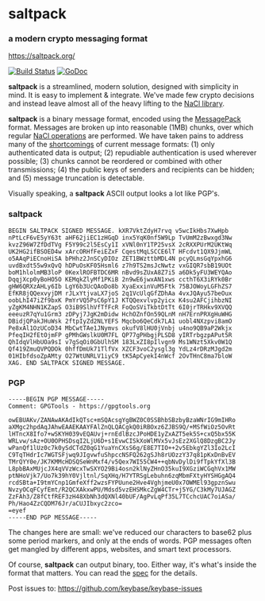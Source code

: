 # saltpack

### a modern crypto messaging format

https://saltpack.org/

[![Build Status](https://github.com/keybase/saltpack/actions/workflows/ci.yml/badge.svg)](https://github.com/keybase/saltpack/actions)
[![GoDoc](https://godoc.org/github.com/keybase/saltpack?status.svg)](https://godoc.org/github.com/keybase/saltpack)

**saltpack** is a streamlined, modern solution, designed with simplicity in mind. It is easy to implement & integrate. We've made few crypto decisions and instead leave almost all of the heavy lifting to the [NaCl library](https://godoc.org/golang.org/x/crypto/nacl).

**saltpack** is a binary message format, encoded using the [MessagePack](http://msgpack.org/) format. Messages are broken up into reasonable (1MB) chunks, over which regular [NaCl operations](https://nacl.cr.yp.to/) are performed. We have taken pains to address many of the [shortcomings](https://www.imperialviolet.org/2015/05/16/aeads.html) of current message formats: (1) only authenticated data is output; (2) repudiable authentication is used wherever possible; (3) chunks cannot be reordered or combined with other transmissions; (4) the public keys of senders and recipients can be hidden; and (5) message truncation is detectable.

Visually speaking, a **saltpack** ASCII output looks a lot like PGP's.

### saltpack

```
BEGIN SALTPACK SIGNED MESSAGE. kXR7VktZdyH7rvq v5wcIkHbs7XwHpb
nPtLcF6vE5yY63t aHF62jiEC1zHGqD inx5YqK0nf5W9Lp TvUmM2zBwxgd3Nw
kvzZ96W7ZfDdTVg F5Y99c2l5EsCy1I xVNl0nY1TP25vsX 2cRXXPUrM2UKtWq
UK2HG2ifBSOED4w xArcORHfFeiEZxF CqestMqLSCCE6lT HFcdvt1QX9JjmWL
o5AAqPiECnoHiSA bPHhz2JnSCyDIOz ZET1BWzttbMDL4N pcyQLmsGqYpxhG6
uvdBxdt55w9xQvQ hDPuOsKF05Hsml6 z7h9TS2msJcNwtz vxGIQR7sbB19UOt
boM1hlolmMB3loP 0KexlROFBTDC6MR nBvd9sZUxA8Z7i5 a6Dk5yFU3WEYQAo
DqqjXcp0yBoHO5O KEMqkZlyMf1PKiB 2n9wE6jwxAN1xws ccthT6X3iRYk0Br
gHW6QRXzAHLy6Ib LgY6b3UcQAoDo8b XyaExxinVuM5Ftk 75BJOWoyLGFhZS7
EfKR8jQQexvyjDM rJLxYtjvaLX7joS 2q1VcUlqGfZDhAa 4vxJQAyu57beOux
oobLhI47iZf9bxK PmYrVQ5PsC6pY1J KTQQexvlvp2yicx K4su2AFCjihbzNI
yZgKM4NHN1KZapS O3iB9SlhVfTfFcR FoQoSViTkbtDtTt 6I0jrTRHkv9XVQQ
eeeuzR7qYu1Grm3 zDPyj7JgK2mDidw HchOZnfOn59QLnM nH7ErnPRXgHuWHG
DBidjQPakJHuWsk 2ftpIyZd2NLYEFS Mqcbo6QeCdk7LA1 uobl4NXzpvi8amO
Pe8xAl1OzUCoD34 MbCwtTAe1JNymvs okufV8lHU0jVnbj u4no9QB9aP2Wkjx
PfeqIH2fEtOjmFP gPMhGWslkU0M7FL QP77gPHbgjPLSD8 yIRTrbgzpAPut5R
QhIdqVlHbUOa9sI v7gSqOi0GbUlhSM 183LxZI8pIlvgn9 Ms1WNzt5Xkv0W1Q
Qf419ZmuQVPQDOk 0hffDmUk71TlfVx XZCF3voC2ysgl3g YdLz4rDRzMJgd2m
01HIbfdsoZpAMty O27WtUNRLV1iyC9 tK5ApCyekI4nWcf 2OvTHnC8ma7bloW
XAG. END SALTPACK SIGNED MESSAGE.
```

### PGP

```
-----BEGIN PGP MESSAGE-----
Comment: GPGTools - https://gpgtools.org

owEBUAKv/ZANAwAKAdIkQTsc+mSQAcsgYgBWZ0C0SSBhbSBzbyBzaWNrIG9mIHRo
aXMgc2hpdAqJAhwEAAEKAAYFAlZnQLQACgkQ0iRBOxz6ZJBS9Q/+MSfWiOz5OvRt
lHTncX8Ifo7+wSKYH039vEQAUvj+rnEdlBzcJPoHDE1yZxAZT5ek5S+cxQ5bx55K
WRLvw/sAz+OU0OPHSDsqI2LjU6D+s1EvwCISkXoWlMVx5vJsEz2XGlQ8DzgBC2Jy
wPanQf1lUz0c7k0ySdCTdZ0qG1YuaYnCXsS6g/E8E7TIO++2v5EbkgYZl3Io2LcI
C9TqTHdrIc7WGTSFjwq9JIgvwfuShpccNSFQ262gSJh8rUOzzY37q81pKxDnBvEV
TMrQYY0e/JK7KMMcHDSQSeWnMxf4/v5Qex7WI55CW4++qbNvDylDi9fTpkYfXl3B
L8pbBAxMUjcJX4qVVzWcxTwSXYO29Bi4osn2klNyZHnO35kuI9XGziWCGqhVx1MW
ptNHoVjk7/Uo7k39hY0Vjltnl/SqXHq/H7YTRSgLebuhn6zqMbmFXtyHYSHGgAQ4
rcdSBta+I9tmYCnp1GmfeXff2wzsFYPUune2Hve4VghjmeU0x7OWMEl93gpznSwu
NvzyOCqFCyfEmt/R2QCXAkxwPU/Mdsd5vzEHSMkcZgW4CTr+j5YG/C3kMy7UJAGZ
ZzFAh3/Z8fCtfREF3zH48XbNh3dQXNl40bUF/AgPvLqPf35L7TCchcUAC7oiASa/
Ph/Hao4ZzCQDM76Jr/aCUJIbxyc2zco=
=eyef
-----END PGP MESSAGE-----
```

The changes here are small: we've reduced our characters to base62 plus some period markers, and only at the ends of words. PGP messages often get mangled by different apps, websites, and smart text processors.

Of course, **saltpack** can output binary, too. Either way, it's what's inside the format that matters. You can read the [spec](https://saltpack.org/encryption-format-v2) for the details.

Post issues to: https://github.com/keybase/keybase-issues
